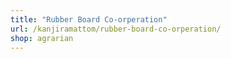 ```yaml
---
title: "Rubber Board Co-orperation"
url: /kanjiramattom/rubber-board-co-orperation/
shop: agrarian
---
```

